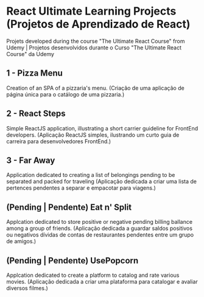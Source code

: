 # React Ultimate Learning Projects (Projetos de Aprendizado de React)
Projets developed during the course "The Ultimate React Course" from Udemy | Projetos desenvolvidos durante o Curso "The Ultimate React Course" da Udemy 

## 1 - Pizza Menu
Creation of an SPA of a pizzaria's menu.
(Criação de uma aplicação de página única para o catálogo de uma pizzaria.)

## 2 - React Steps
Simple ReactJS application, illustrating a short carrier guideline for FrontEnd developers.
(Aplicação ReactJS simples, ilustrando um curto guia de carreira para desenvolvedores FrontEnd.)

## 3 - Far Away
Application dedicated to creating a list of belongings pending to be separated and packed for traveling
(Aplicação dedicada a criar uma lista de pertences pendentes a separar e empacotar para viagens.)

## (Pending | Pendente) Eat n' Split
Applcation dedicated to store positive or negative pending billing ballance among a group of friends. 
(Aplicação dedicada a guardar saldos positivos ou negativos dívidas de contas de restaurantes pendentes entre um grupo de amigos.)

## (Pending | Pendente) UsePopcorn
Applcation dedicated to create a platform to catalog and rate various movies. 
(Aplicação dedicada a criar uma plataforma para catalogar e avaliar diversos filmes.)
